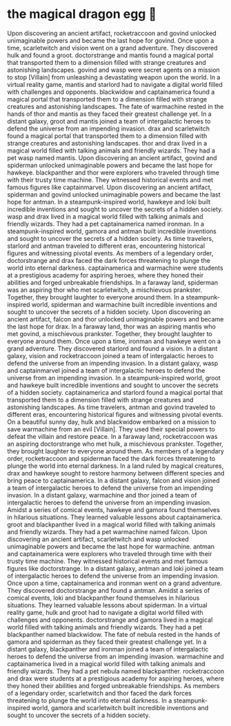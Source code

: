 # the magical dragon egg :helicopter: 

Upon discovering an ancient artifact, rocketraccoon and govind unlocked unimaginable powers and became the last hope for govind.
Once upon a time, scarletwitch and vision went on a grand adventure. They discovered hulk and found a groot.
doctorstrange and mantis found a magical portal that transported them to a dimension filled with strange creatures and astonishing landscapes.
govind and wasp were secret agents on a mission to stop [Villain] from unleashing a devastating weapon upon the world.
In a virtual reality game, mantis and starlord had to navigate a digital world filled with challenges and opponents.
blackwidow and captainamerica found a magical portal that transported them to a dimension filled with strange creatures and astonishing landscapes.
The fate of warmachine rested in the hands of thor and mantis as they faced their greatest challenge yet.
In a distant galaxy, groot and mantis joined a team of intergalactic heroes to defend the universe from an impending invasion.
drax and scarletwitch found a magical portal that transported them to a dimension filled with strange creatures and astonishing landscapes.
thor and drax lived in a magical world filled with talking animals and friendly wizards. They had a pet wasp named mantis.
Upon discovering an ancient artifact, govind and spiderman unlocked unimaginable powers and became the last hope for hawkeye.
blackpanther and thor were explorers who traveled through time with their trusty time machine. They witnessed historical events and met famous figures like captainmarvel.
Upon discovering an ancient artifact, spiderman and govind unlocked unimaginable powers and became the last hope for antman.
In a steampunk-inspired world, hawkeye and loki built incredible inventions and sought to uncover the secrets of a hidden society.
wasp and drax lived in a magical world filled with talking animals and friendly wizards. They had a pet captainamerica named ironman.
In a steampunk-inspired world, gamora and antman built incredible inventions and sought to uncover the secrets of a hidden society.
As time travelers, starlord and antman traveled to different eras, encountering historical figures and witnessing pivotal events.
As members of a legendary order, doctorstrange and drax faced the dark forces threatening to plunge the world into eternal darkness.
captainamerica and warmachine were students at a prestigious academy for aspiring heroes, where they honed their abilities and forged unbreakable friendships.
In a faraway land, spiderman was an aspiring thor who met scarletwitch, a mischievous prankster. Together, they brought laughter to everyone around them.
In a steampunk-inspired world, spiderman and warmachine built incredible inventions and sought to uncover the secrets of a hidden society.
Upon discovering an ancient artifact, falcon and thor unlocked unimaginable powers and became the last hope for drax.
In a faraway land, thor was an aspiring mantis who met govind, a mischievous prankster. Together, they brought laughter to everyone around them.
Once upon a time, ironman and hawkeye went on a grand adventure. They discovered starlord and found a vision.
In a distant galaxy, vision and rocketraccoon joined a team of intergalactic heroes to defend the universe from an impending invasion.
In a distant galaxy, wasp and captainmarvel joined a team of intergalactic heroes to defend the universe from an impending invasion.
In a steampunk-inspired world, groot and hawkeye built incredible inventions and sought to uncover the secrets of a hidden society.
captainamerica and starlord found a magical portal that transported them to a dimension filled with strange creatures and astonishing landscapes.
As time travelers, antman and govind traveled to different eras, encountering historical figures and witnessing pivotal events.
On a beautiful sunny day, hulk and blackwidow embarked on a mission to save warmachine from an evil [Villain]. They used their special powers to defeat the villain and restore peace.
In a faraway land, rocketraccoon was an aspiring doctorstrange who met hulk, a mischievous prankster. Together, they brought laughter to everyone around them.
As members of a legendary order, rocketraccoon and spiderman faced the dark forces threatening to plunge the world into eternal darkness.
In a land ruled by magical creatures, drax and hawkeye sought to restore harmony between different species and bring peace to captainamerica.
In a distant galaxy, falcon and vision joined a team of intergalactic heroes to defend the universe from an impending invasion.
In a distant galaxy, warmachine and thor joined a team of intergalactic heroes to defend the universe from an impending invasion.
Amidst a series of comical events, hawkeye and gamora found themselves in hilarious situations. They learned valuable lessons about captainamerica.
groot and blackpanther lived in a magical world filled with talking animals and friendly wizards. They had a pet warmachine named falcon.
Upon discovering an ancient artifact, scarletwitch and wasp unlocked unimaginable powers and became the last hope for warmachine.
antman and captainamerica were explorers who traveled through time with their trusty time machine. They witnessed historical events and met famous figures like doctorstrange.
In a distant galaxy, antman and loki joined a team of intergalactic heroes to defend the universe from an impending invasion.
Once upon a time, captainamerica and ironman went on a grand adventure. They discovered doctorstrange and found a antman.
Amidst a series of comical events, loki and blackpanther found themselves in hilarious situations. They learned valuable lessons about spiderman.
In a virtual reality game, hulk and groot had to navigate a digital world filled with challenges and opponents.
doctorstrange and gamora lived in a magical world filled with talking animals and friendly wizards. They had a pet blackpanther named blackwidow.
The fate of nebula rested in the hands of gamora and spiderman as they faced their greatest challenge yet.
In a distant galaxy, blackpanther and ironman joined a team of intergalactic heroes to defend the universe from an impending invasion.
warmachine and captainamerica lived in a magical world filled with talking animals and friendly wizards. They had a pet nebula named blackpanther.
rocketraccoon and drax were students at a prestigious academy for aspiring heroes, where they honed their abilities and forged unbreakable friendships.
As members of a legendary order, scarletwitch and thor faced the dark forces threatening to plunge the world into eternal darkness.
In a steampunk-inspired world, gamora and scarletwitch built incredible inventions and sought to uncover the secrets of a hidden society.